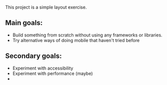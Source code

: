This project is a simple layout exercise. 

## Main goals:

- Build something from scratch without using any frameworks or libraries. 
- Try alternative ways of doing mobile that haven't tried before


## Secondary goals:
- Experiment with accessibility
- Experiment with performance (maybe)
- 
